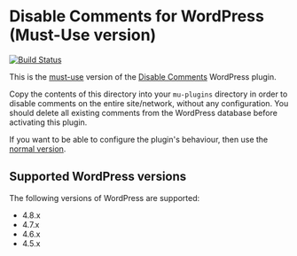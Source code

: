 # Disable Comments for WordPress (Must-Use version)

[![Build Status](https://travis-ci.org/solarissmoke/disable-comments-mu.svg?branch=master)](https://travis-ci.org/solarissmoke/disable-comments-mu)

This is the [must-use](http://codex.wordpress.org/Must_Use_Plugins) version of the [Disable Comments](https://wordpress.org/plugins/disable-comments/) WordPress plugin.

Copy the contents of this directory into your `mu-plugins` directory in order to disable comments on the entire site/network, without any configuration. You should delete all existing comments from the WordPress database before activating this plugin.

If you want to be able to configure the plugin's behaviour, then use the [normal version](https://wordpress.org/plugins/disable-comments/).

## Supported WordPress versions

The following versions of WordPress are supported:

* 4.8.x
* 4.7.x
* 4.6.x
* 4.5.x
